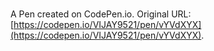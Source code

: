 # 

A Pen created on CodePen.io. Original URL: [https://codepen.io/VIJAY9521/pen/vYVdXYX](https://codepen.io/VIJAY9521/pen/vYVdXYX).

